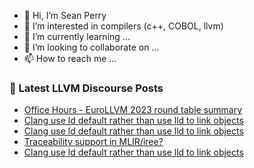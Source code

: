 - 👋 Hi, I’m Sean Perry
- 👀 I’m interested in compilers (c++, COBOL, llvm)
- 🌱 I’m currently learning ...
- 💞️ I’m looking to collaborate on ...
- 📫 How to reach me ...

<!---
s66perry/s66perry is a ✨ special ✨ repository because its `README.md` (this file) appears on your GitHub profile.
You can click the Preview link to take a look at your changes.
--->
### 📕 Latest LLVM Discourse Posts

<!-- DISCOURSE-LLVM:START -->
- [Office Hours - EuroLLVM 2023 round table summary](https://discourse.llvm.org/t/office-hours-eurollvm-2023-round-table-summary/70668#post_1)
- [Clang use ld default rather than use lld to link objects](https://discourse.llvm.org/t/clang-use-ld-default-rather-than-use-lld-to-link-objects/70665#post_6)
- [Clang use ld default rather than use lld to link objects](https://discourse.llvm.org/t/clang-use-ld-default-rather-than-use-lld-to-link-objects/70665#post_5)
- [Traceability support in MLIR/iree?](https://discourse.llvm.org/t/traceability-support-in-mlir-iree/70109#post_4)
- [Clang use ld default rather than use lld to link objects](https://discourse.llvm.org/t/clang-use-ld-default-rather-than-use-lld-to-link-objects/70665#post_4)
<!-- DISCOURSE-LLVM:END -->

